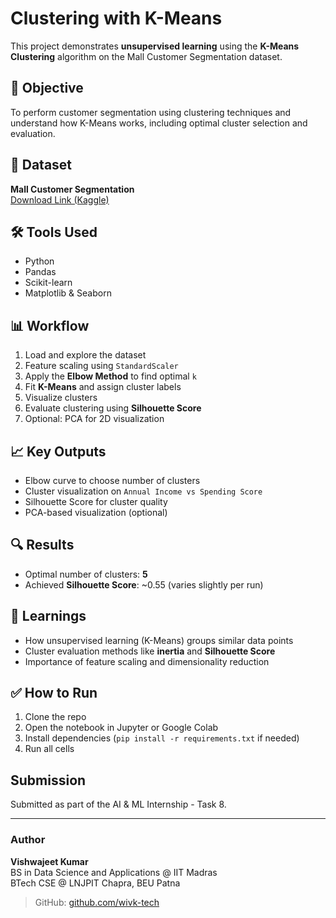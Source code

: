 # Clustering with K-Means

This project demonstrates **unsupervised learning** using the **K-Means Clustering** algorithm on the Mall Customer Segmentation dataset.

## 📌 Objective
To perform customer segmentation using clustering techniques and understand how K-Means works, including optimal cluster selection and evaluation.

## 📂 Dataset
**Mall Customer Segmentation**  
[Download Link (Kaggle)](https://www.kaggle.com/datasets/vjchoudhary7/customer-segmentation-tutorial-in-python)

## 🛠️ Tools Used
- Python
- Pandas
- Scikit-learn
- Matplotlib & Seaborn

## 📊 Workflow
1. Load and explore the dataset
2. Feature scaling using `StandardScaler`
3. Apply the **Elbow Method** to find optimal `k`
4. Fit **K-Means** and assign cluster labels
5. Visualize clusters
6. Evaluate clustering using **Silhouette Score**
7. Optional: PCA for 2D visualization

## 📈 Key Outputs
- Elbow curve to choose number of clusters
- Cluster visualization on `Annual Income vs Spending Score`
- Silhouette Score for cluster quality
- PCA-based visualization (optional)

## 🔍 Results
- Optimal number of clusters: **5**
- Achieved **Silhouette Score**: ~0.55 (varies slightly per run)

## 🧠 Learnings
- How unsupervised learning (K-Means) groups similar data points
- Cluster evaluation methods like **inertia** and **Silhouette Score**
- Importance of feature scaling and dimensionality reduction

## ✅ How to Run
1. Clone the repo
2. Open the notebook in Jupyter or Google Colab
3. Install dependencies (`pip install -r requirements.txt` if needed)
4. Run all cells


## Submission
Submitted as part of the AI & ML Internship - Task 8.

---

### Author
**Vishwajeet Kumar**  
BS in Data Science and Applications @ IIT Madras  
BTech CSE @ LNJPIT Chapra, BEU Patna
> GitHub: [github.com/wivk-tech](https://github.com/wivk-tech)
